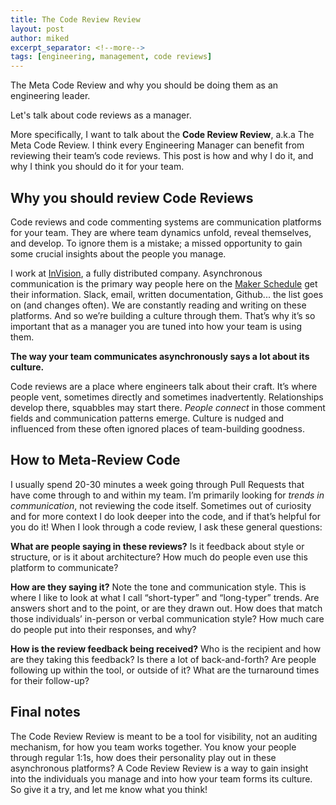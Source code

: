 ```yaml
---
title: The Code Review Review
layout: post
author: miked
excerpt_separator: <!--more-->
tags: [engineering, management, code reviews]
---
```


<div class="excerpt">
The Meta Code Review and why you should be doing them as an engineering leader.
</div>

<!--more-->

Let's talk about code reviews as a manager.

More specifically, I want to talk about the **Code Review Review**, a.k.a The Meta Code Review. I think every Engineering Manager can benefit from reviewing their team’s code reviews. This post is how and why I do it, and why I think you should do it for your team.

## Why you should review Code Reviews

Code reviews and code commenting systems are communication platforms for your team. They are where team dynamics unfold, reveal themselves, and develop. To ignore them is a mistake; a missed opportunity to gain some crucial insights about the people you manage.

I work at [InVision](http://invisionapp.com), a fully distributed company. Asynchronous communication is the primary way people here on the [Maker Schedule](http://paulgraham.com/makersschedule.html) get their information. Slack, email, written documentation, Github... the list goes on (and changes often). We are constantly reading and writing on these platforms. And so we’re building a culture through them. That’s why it’s so important that as a manager you are tuned into how your team is using them.

**The way your team communicates asynchronously says a lot about its culture.**

Code reviews are a place where engineers talk about their craft. It’s where people vent, sometimes directly and sometimes inadvertently. Relationships develop there, squabbles may start there. _People connect_ in those comment fields and communication patterns emerge. Culture is nudged and influenced from these often ignored places of team-building goodness.

## How to Meta-Review Code

I usually spend 20-30 minutes a week going through Pull Requests that have come through to and within my team. I’m primarily looking for _trends in communication_, not reviewing the code itself. Sometimes out of curiosity and for more context I do look deeper into the code, and if that’s helpful for you do it! When I look through a code review, I ask these general questions:

**What are people saying in these reviews?**
Is it feedback about style or structure, or is it about architecture? How much do people even use this platform to communicate?

**How are they saying it?**
Note the tone and communication style. This is where I like to look at what I call “short-typer” and “long-typer” trends. Are answers short and to the point, or are they drawn out. How does that match those individuals’ in-person or verbal communication style? How much care do people put into their responses, and why?

**How is the review feedback being received?**
Who is the recipient and how are they taking this feedback? Is there a lot of back-and-forth? Are people following up within the tool, or outside of it? What are the turnaround times for their follow-up?

## Final notes

The Code Review Review is meant to be a tool for visibility, not an auditing mechanism, for how you team works together. You know your people through regular 1:1s, how does their personality play out in these asynchronous platforms? A Code Review Review is a way to gain insight into the individuals you manage and into how your team forms its culture. So give it a try, and let me know what you think!
